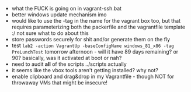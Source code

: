 - what the FUCK is going on in vagrant-ssh.bat
- better windows update mechanism imo
- would like to use the -tag in the name for the vagrant box too, but that requires parameterizing both the packerfile and the vagrantfile template :/ not sure what to do about this 
- store passwords securely for shit and/or generate them on the fly
- test `lab2 -action VagrantUp -baseConfigName windows_81_x86 -tag PreLunchTest` tomorrow afternoon - will it have 89 days remaining? or 90? basically, was it activated at boot or nah? 
- need to audit **all** of the scripts ../scripts actually
- it seems like the vbox tools aren't getting installed? why not?
- enable clipboard and drag&drop in my Vagrantfile - though NOT for throwaway VMs that might be insecure! 
